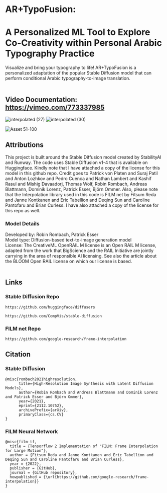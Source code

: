 # AR+TypoFusion: <br> 
# A Personalized ML Tool to Explore Co-Creativity within Personal Arabic Typography Practice

Visualize and bring your typography to life! 
AR+TypoFusion is a personalized adaptation of the popular Stable Diffusion model that can perform conditional Arabic typography-to-image translation. 
<br><br>

## Video Documentation: https://vimeo.com/773337985

![interpolated (27)](https://user-images.githubusercontent.com/92052904/202871983-25fea1ff-d687-4521-a0bd-ad8858daeedd.gif)
![interpolated (30)](https://user-images.githubusercontent.com/92052904/203102467-b9daa366-833c-49f0-aa71-c1ad402a8ac9.gif)

![Asset 51-100](https://user-images.githubusercontent.com/92052904/203107227-0d207d04-3f55-437c-85c6-b389ce2054ff.jpg)

## Attributions
This project is built around the Stable Diffusion model created by StabilityAI and Runway. The code uses Stable Diffusion v1-4 that is available on Huggingface. Kindly note that I have attached a copy of the license for this model in this github repo. Credit goes to Patrick von Platen and Suraj Patil and Anton Lozhkov and Pedro Cuenca and Nathan Lambert and Kashif Rasul and Mishig Davaadorj, Thomas Wolf, Robin Rombach, Andreas Blattmann, Dominik Lorenz, Patrick Esser, Björn Ommer. Also, please note that the Interpolation library used in this code is FILM net by Fitsum Reda and Janne Kontkanen and Eric Tabellion and Deqing Sun and Caroline Pantofaru and Brian Curless. I have also attached a copy of the license for this repo as well.

### Model Details

Developed by: Robin Rombach, Patrick Esser <br>
Model type: Diffusion-based text-to-image generation model <br>
License: The CreativeML OpenRAIL M license is an Open RAIL M license, adapted from the work that BigScience and the RAIL Initiative are jointly carrying in the area of responsible AI licensing. See also the article about the BLOOM Open RAIL license on which our license is based.
<br><br>

## Links
### Stable Diffusion Repo
```
https://github.com/huggingface/diffusers
```
```
https://github.com/CompVis/stable-diffusion
```
### FILM net Repo
```
https://github.com/google-research/frame-interpolation
```

## Citation

### Stable Diffusion
```
@misc{rombach2021highresolution,
      title={High-Resolution Image Synthesis with Latent Diffusion Models}, 
      author={Robin Rombach and Andreas Blattmann and Dominik Lorenz and Patrick Esser and Björn Ommer},
      year={2021},
      eprint={2112.10752},
      archivePrefix={arXiv},
      primaryClass={cs.CV}
}
```
### FILM Neural Network
```
@misc{film-tf,
  title = {Tensorflow 2 Implementation of "FILM: Frame Interpolation for Large Motion"},
  author = {Fitsum Reda and Janne Kontkanen and Eric Tabellion and Deqing Sun and Caroline Pantofaru and Brian Curless},
  year = {2022},
  publisher = {GitHub},
  journal = {GitHub repository},
  howpublished = {\url{https://github.com/google-research/frame-interpolation}}
}
```
